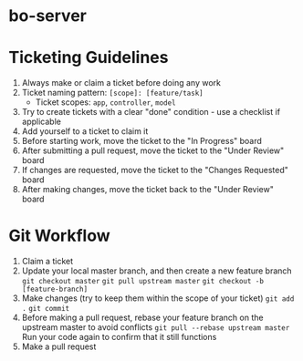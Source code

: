 # bo-server

# Ticketing Guidelines
1. Always make or claim a ticket before doing any work
2. Ticket naming pattern: `[scope]: [feature/task]`
   - Ticket scopes: `app`, `controller`, `model`
3. Try to create tickets with a clear "done" condition - use a checklist if applicable
4. Add yourself to a ticket to claim it
5. Before starting work, move the ticket to the "In Progress" board
6. After submitting a pull request, move the ticket to the "Under Review" board
7. If changes are requested, move the ticket to the "Changes Requested" board
8. After making changes, move the ticket back to the "Under Review" board

# Git Workflow
1. Claim a ticket
2. Update your local master branch, and then create a new feature branch
   `git checkout master`
   `git pull upstream master`
   `git checkout -b [feature-branch]`
4. Make changes (try to keep them within the scope of your ticket)
   `git add .`
   `git commit`
5. Before making a pull request, rebase your feature branch on the upstream master to avoid conflicts
   `git pull --rebase upstream master`
   Run your code again to confirm that it still functions
6. Make a pull request
